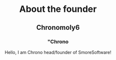 <html>
<div align="center">
<h1>About the founder</h1>
<h2>Chronomoly6</h2>
<h3>"Chrono</h3>
<p>Hello, I am Chrono head/founder of SmoreSoftware!</p>
</div>
</html>

